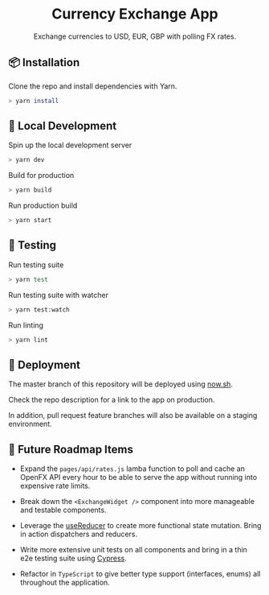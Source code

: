 <h1 align="center"> Currency Exchange App </h1>
<p align="center">
Exchange currencies to USD, EUR, GBP with polling FX rates.
</p>

## :package: Installation

Clone the repo and install dependencies with Yarn.

```sh
> yarn install
```

## :wrench: Local Development

Spin up the local development server

```sh
> yarn dev
```

Build for production

```sh
> yarn build
```

Run production build

```sh
> yarn start
```

## :syringe: Testing

Run testing suite
```sh
> yarn test
```

Run testing suite with watcher
```sh
> yarn test:watch
```

Run linting
```sh
> yarn lint
```

## :truck: Deployment

The master branch of this repository will be deployed using [now.sh](https://zeit.co/home).

Check the repo description for a link to the app on production.

In addition, pull request feature branches will also be available on a staging environment.

## :pencil: Future Roadmap Items

- Expand the `pages/api/rates.js` lamba function to poll and cache an OpenFX API every hour to be able to serve the app without running into expensive rate limits. 

- Break down the `<ExchangeWidget />` component into more manageable and testable components.

- Leverage the [useReducer](https://reactjs.org/docs/hooks-reference.html#usereducer) to create more functional state mutation. Bring in action dispatchers and reducers.

- Write more extensive unit tests on all components and bring in a thin e2e testing suite using [Cypress](https://www.cypress.io/).

- Refactor in `TypeScript` to give better type support (interfaces, enums) all throughout the application.
